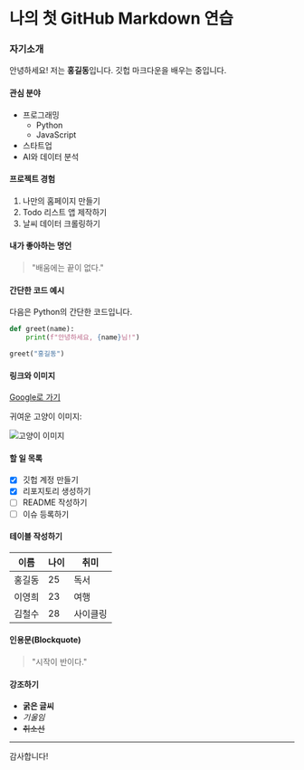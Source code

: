 # 나의 첫 GitHub Markdown 연습

### 자기소개

안녕하세요! 저는 **홍길동**입니다. 깃헙 마크다운을 배우는 중입니다.

#### 관심 분야
- 프로그래밍
  - Python
  - JavaScript
- 스타트업
- AI와 데이터 분석

#### 프로젝트 경험
1. 나만의 홈페이지 만들기
2. Todo 리스트 앱 제작하기
3. 날씨 데이터 크롤링하기

#### 내가 좋아하는 명언
> "배움에는 끝이 없다."

#### 간단한 코드 예시
다음은 Python의 간단한 코드입니다.
```python
def greet(name):
    print(f"안녕하세요, {name}님!")

greet("홍길동")
```
#### 링크와 이미지
[Google로 가기](https://www.google.co.kr/?hl=ko)  
  
귀여운 고양이 이미지:  
  
![고양이 이미지](https://health.chosun.com/site/data/img_dir/2023/07/17/2023071701753_0.jpg)


#### 할 일 목록
- [x] 깃헙 계정 만들기
- [x] 리포지토리 생성하기
- [ ] README 작성하기
- [ ] 이슈 등록하기

#### 테이블 작성하기
|이름|나이|취미|
|------|---|---|
|홍길동|25|독서|
|이영희|23|여행|
|김철수|28|사이클링|

#### 인용문(Blockquote)
> "시작이 반이다."

#### 강조하기
- **굵은 글씨**
- *기울임*
- ~~취소선~~

---
감사합니다!
